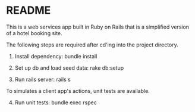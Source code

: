 # README

This is a web services app built in Ruby on Rails that is a simplified version of a hotel booking site.

The following steps are required after cd'ing into the project directory.

1. Install dependency: 
bundle install

2. Set up db and load seed data: 
rake db:setup

3. Run rails server: 
rails s

To simulates a client app's actions, unit tests are available.

4. Run unit tests: 
bundle exec rspec
